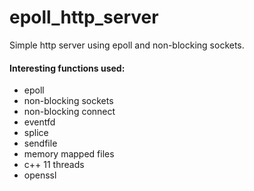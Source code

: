 # epoll\_http\_server

Simple http server using epoll and non-blocking sockets.

#### Interesting functions used:

* epoll
* non-blocking sockets
* non-blocking connect
* eventfd
* splice
* sendfile
* memory mapped files
* c++ 11 threads
* openssl
